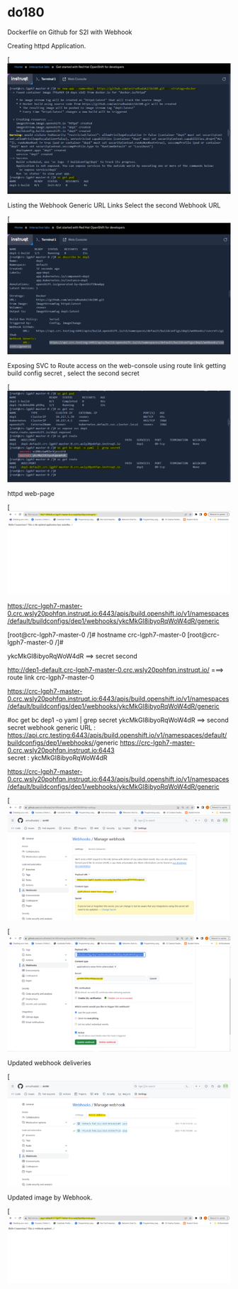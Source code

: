 # do180

  Dockerfile on Github for S2I with Webhook

  
Creating httpd Application.

[![Image](https://github.com/anirudhadak2/do180/blob/main/images/1.png)


Listing the  Webhook Generic URL Links
Select the second Webhook URL 


[![Image](https://github.com/anirudhadak2/do180/blob/main/images/2.png)



Exposing SVC to Route  access on the web-console  using route  link 
getting  build config secret , select the second secret  


[![Image](https://github.com/anirudhadak2/do180/blob/main/images/3.png)

httpd  web-page

[![Image](https://github.com/anirudhadak2/do180/blob/main/images/dep1.png)



https://crc-lgph7-master-0.crc.wsly20pohfqn.instruqt.io:6443/apis/build.openshift.io/v1/namespaces/default/buildconfigs/dep1/webhooks/ykcMkGI8ibyoRqWoW4dR/generic


[root@crc-lgph7-master-0 /]# hostname
crc-lgph7-master-0
[root@crc-lgph7-master-0 /]#




ykcMkGI8ibyoRqWoW4dR             ==> secret second  

http://dep1-default.crc-lgph7-master-0.crc.wsly20pohfqn.instruqt.io/       ===> route  link 
           crc-lgph7-master-0



https://crc-lgph7-master-0.crc.wsly20pohfqn.instruqt.io:6443/apis/build.openshift.io/v1/namespaces/default/buildconfigs/dep1/webhooks/ykcMkGI8ibyoRqWoW4dR/generic



#oc get bc  dep1  -o yaml | grep secret 
   ykcMkGI8ibyoRqWoW4dR            ==>   second secret 
webhook  generic URL :    https://api.crc.testing:6443/apis/build.openshift.io/v1/namespaces/default/buildconfigs/dep1/webhooks/<secret>/generic
   https://crc-lgph7-master-0.crc.wsly20pohfqn.instruqt.io:6443       
     secret  :      ykcMkGI8ibyoRqWoW4dR            


      
https://crc-lgph7-master-0.crc.wsly20pohfqn.instruqt.io:6443/apis/build.openshift.io/v1/namespaces/default/buildconfigs/dep1/webhooks/ykcMkGI8ibyoRqWoW4dR/generic



[![Image](https://github.com/anirudhadak2/do180/blob/main/images/webhook.png)




[![Image](https://github.com/anirudhadak2/do180/blob/main/images/webhook1.png)


Updated   webhook  deliveries 


[![Image](https://github.com/anirudhadak2/do180/blob/main/images/webhook2.png)


Updated  image  by  Webhook.


[![Image](https://github.com/anirudhadak2/do180/blob/main/images/dep2.png)




